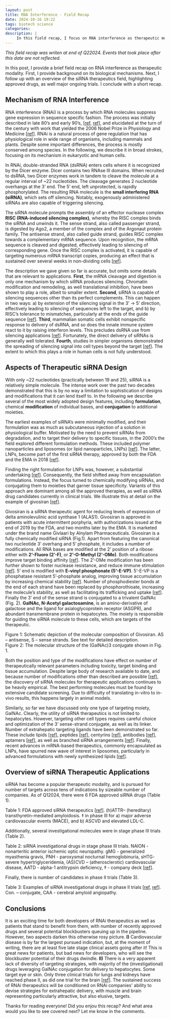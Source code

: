 ```yaml
---
layout: post
title: RNA Interference - Field Recap 
date: 2024-10-16 19:22
tags: biotech science
categories: 
description: |
     In this field recap, I focus on RNA interference as therapeutic modality. First, I provide background on its mechanisms. This is followed up with an overview of the siRNA field. I highlight approved drugs, as well major ongoing trials. 
---
```


<i>This field recap was writen at end of Q22024. Events that took place after this date are not reflected.</i>

In this post, I provide a brief field recap on RNA interference as therapeutic modality. First, I provide background on its biological mechanisms. Next, I follow up with an overview of the siRNA therapeutics field, highlighting approved drugs, as well major ongoing trials. I conclude with a short recap.

## Mechanism of RNA Interference

RNA interference (RNAi) is a process by which RNA molecules suppress gene expression in sequence specific fashion. The process was initially described in late 80’s and early 90’s, \[[ref](https://doi.org/10.1016/0092-8674(84)90050-3), [ref](https://doi.org/10.1242/dev.113.2.503)\], and elucidated at the turn of the century with work that yielded the 2006 Nobel Prize in Physiology and Medicine \[[ref](https://www.nature.com/articles/35888)\]. RNAi is a natural process of gene regulation that has physiological role in wide range of organisms, including mammals and plants. Despite some important differences, the process is mostly conserved among species. In the following, we describe it in broad strokes, focusing on its mechanism in eukaryotic and human cells. 

In RNAi, double-stranded RNA (dsRNA) enters cells where it is recognized by the Dicer enzyme. Dicer contains two RNAse III domains. When recruited to dsRNA, two Dicer enzymes work in tandem to cleave the molecule at a regular interval of ~22 nucleotides. The cleavage generates 2 nucleotide overhangs at the 3’ end. The 5’ end, left unprotected, is rapidly phosphorylated. The resulting RNA molecule is the **small interfering RNA (siRNA)**, which sets off silencing. Notably, exogenously administered siRNAs are also capable of triggering silencing.

The siRNA molecule prompts the assembly of an effector nuclease complex **RISC (RNA-induced silencing complex)**, whereby the RISC complex binds the siRNA and unwinds it. The sense strand, also called passenger strand, is digested by Ago2, a member of the complex and of the Argonaut protein family. The antisense strand, also called guide strand, guides RISC complex towards a complementary mRNA sequence. Upon recognition, the mRNA sequence is cleaved and digested, effectively leading to silencing of corresponding gene. Once the RISC complex is activated, it is capable of targeting numerous mRNA transcript copies, producing an effect that is sustained over several weeks in non-dividing cells \[[ref](https://www.nature.com/articles/nrd2742)\]. 

The description we gave given so far is accurate, but omits some details that are relevant to applications. **First**, the mRNA cleavage and digestion is only one mechanism by which siRNA produces silencing. Chromatin modification and remodeling, as well translational inhibition, have been shown to play a role, albeit to smaller extent. **Second**, siRNA is capable of silencing sequences other than its perfect complements. This can happen in two ways: a) by extension of the silencing signal in the 3’ -> 5’ direction, effectively leading to silencing of sequences left to the target, and b) by RISC’s tolerance to mismatches, particularly at the ends of the guide sequence \[[ref](https://doi.org/10.1016/j.omtn.2022.02.004)\]. **Third**, mammalian somatic cells exhibit nonspecific response to delivery of dsRNA, and so does the innate immune system react to it by raising interferon levels. This precludes dsRNA use from silencing applications \[[ref](https://www.nature.com/articles/ncb0200_70)\]. Fortunately, the direct delivery of siRNAs is generally well tolerated. **Fourth**, studies in simpler organisms demonstrated the spreading of silencing signal into cell types beyond the target \[[ref](https://www.science.org/doi/full/10.1126/science.1068836)\]. The extent to which this plays a role in human cells is not fully understood.

## Aspects of Therapeutic siRNA Design

With only ~22 nucleotides (practically between 19 and 25), siRNA is a relatively simple molecule. The intense work over the past two decades demonstrated that this is by no way a limitation to sophistication of designs and modifications that it can lend itself to. In the following we describe several of the most widely adopted design features, including **formulation**, chemical **modification** of individual bases, and **conjugation** to additional moieties. 

The earliest examples of siRNA’s were minimally modified, and their formulation was as much as subcutaneous injection of a solution in physiological buffer. Motivated by the need to prevent siRNAs from degradation, and to target their delivery to specific tissues, in the 2000’s the field explored different formulation methods. These included polymer nanoparticles and liposomes (or lipid nanoparticles, LNPs) \[[ref](https://www.nature.com/articles/nmat3765)\]. The latter, LNPs, become part of the first siRNA therapy, approved by both the FDA and the EMA in 2018 \[[ref](https://www.nature.com/articles/s41565-019-0591-y)\]. 

Finding the right formulation for LNPs was, however, a substantial undertaking \[[ref](https://www.nature.com/articles/s41565-019-0591-y)\]. Consequently, the field shifted away from encapsulation formulations. Instead, the focus turned to chemically modifying siRNAs, and conjugating them to moieties that garner tissue specificity. Variants of this approach are dominant among all the approved therapies, as well as siRNA drug candidates currently in clinical trials. We illustrate this at detail on the example of givosiran \[[ref](https://www.nejm.org/doi/full/10.1056/NEJMoa1807838)\]. 

<!-- All modifications featured on this molecule are also present on both clinical assets of Silence Therapeutics \[[ref](https://patents.google.com/patent/US20190119676A1)\]. 
-->

Givosiran is a siRNA therapeutic agent for reducing levels of expression of delta aminolevulinic acid synthase 1 (ALAS1). Givosiran is approved in patients with acute intermittent porphyria, with authorizations issued at the end of 2019 by the FDA, and two months later by the EMA. It is marketed under the brand name Givlaari by Alnylam Pharmaceuticals. Givosiran is a fully chemically modified siRNA (Fig.1). Apart from featuring the canonical two nucleotide 3’ overhang and 5’ phosphate, it includes a number of modifications. All RNA bases are modified at the 2’ position of a ribose: either with **2’-Fluoro (2’-F)**, or **2’-O-Methyl (2’-OMe)**. Both modifications improve target binding affinity \[[ref](http://dx.doi.org/10.1038/nbt.3765)\]. The 2’-OMe modification has been further shown to foster nuclease resistance, and reduce immune stimulation \[[ref](http://dx.doi.org/10.1038/nbt.3765)\]. 5’ end is modified with **E-vinyl phosphonate (5’-E-VP)**. 5’-E-VP is a phosphatase resistant 5’-phosphate analog, improving tissue accumulation by increasing chemical stability \[[ref](https://doi.org/10.1093/nar/gkx507)\]. Number of phosphodiester bonds at the end of each strand have been replaced by phosphorothioate, increasing the molecule’s stability, as well as facilitating its trafficking and uptake \[[ref](http://dx.doi.org/10.1038/nbt.3765)\]. Finally the 3’ end of the sense strand is conjugated to a trivalent GalNAc (Fig. 2). **GalNAc, N-Acetyl galactosamine**, is an amino-derivative of galactose and the ligand for asialoglycoprotein receptor (ASGPR), and abundant transmembrane protein in hepatocytes. The moiety is responsible for guiding the siRNA molecule to these cells, which are targets of the therapeutic. 

<div class="img_row"> <img class="col three" src="{{ site.baseurl }}/img/rnai_fig1.png" alt="" title="Header"/> </div>
<div class="col three caption">Figure 1: Schematic depiction of the molecular composition of Givosiran. AS – antisense, S – sense strands. See text for detailed description.</div>

<div class="img_row"> <img class="col three" src="{{ site.baseurl }}/img/rnai_fig2.png" alt="" title="Header"/> </div>
<div class="col three caption">Figure 2: The molecular structure of the (GalNAc)3 conjugate shown in Fig. 1.</div>

Both the position and type of the modifications have effect on number of therapeutically relevant parameters including toxicity, target binding and tissue accumulation. Despite large body of research available to date, and because number of modifications other than described are possible \[[ref](https://www.nature.com/articles/s41392-020-0207-x)\], the discovery of siRNA molecules for therapeutic applications continues to be heavily empirical. The best performing molecules must be found by extensive candidate screening. Due to difficulty of translating in-vitro to in-vivo results, this happens largely in animal models. 

Similarly, so far we have discussed only one type of targeting moiety, GalNAc. Clearly, the utility of siRNA therapeutics is not limited to hepatocytes. However, targeting other cell types requires careful choice and optimization of the 3’ sense-strand conjugate, as well as its linker. Number of extrahepatic targeting ligands have been demonstrated so far. These include lipids \[[ref](https://academic.oup.com/nar/article/47/3/1082/5245439)\], peptides \[[ref](https://doi.org/10.1021/jacs.0c12043)\], centyrins \[[ref](https://doi.org/10.1016/j.ymthe.2021.02.015)\], antibodies \[[ref](https://doi.org/10.1093%2Fnar%2Fgkaa286)\], aptamers \[[ref](https://doi.org/10.1016/j.omtn.2017.12.015)\], as well as branched siRNA arrangements \[[ref](https://www.nature.com/articles/s41587-019-0205-0)\]. Finally, recent advances in mRNA-based therapeutics, commonly encapsulated as LNPs, have spurred new wave of interest in liposomes, particularly in advanced formulations with newly synthesized lipids \[[ref](https://www.nature.com/articles/s41563-024-01867-3)\]. 
 
## Overview of siRNA Therapeutic Applications 

siRNA has become a popular therapeutic modality, and is pursued for number of targets across tens of indications by sizeable number of companies. As of Q12024, there were 6 FDA approved siRNA drugs (Table 1).

<div class="img_row"> 
<img class="col three" src="{{ site.baseurl }}/img/rnai_table1.png" alt="" title="Header"/> 
</div> 
<div class="col three caption">Table 1: FDA approved siRNA therapeutics [<a href="https://www.nature.com/articles/s41587-023-02105-y/tables/1">ref</a>]. (h)ATTR– (hereditary) transthyretin-mediated amyloidosis. ‡ in phase III for a) major adverse cardiovascular events (MACE), and b) ASCVD and elevated LDL-C. 
</div>

Additionally, several investigational molecules were in stage phase III trials (Table 2).

<div class="img_row"> 
<img class="col three" src="{{ site.baseurl }}/img/rnai_table2.png" alt="" title="Header"/> 
</div> 
<div class="col three caption">Table 2: siRNA investigational drugs in stage phase III trials. NAION - nonarteritic anterior ischemic optic neuropathy. gMG - generalized myasthenia gravis, PNH - paroxysmal nocturnal hemoglobinuria, sHTG- severe hypertriglyceridemia, (AS)CVD – (atherosclerotic) cardiovascular disease, AATD - alpha-1 antitrypsin deficiency, ‡ - company deck [<a href="https://ir.arrowheadpharma.com/static-files/5aeef413-bfc6-4ef0-9a33-bdb8ad939483">ref</a>].
</div>

Finally, there is number of candidates in phase II trials (Table 3).

<div class="img_row"> 
<img class="col three" src="{{ site.baseurl }}/img/rnai_table3.png" alt="" title="Header"/> 
</div> 
<div class="col three caption">Table 3: Examples of siRNA investigational drugs in phase II trials [<a href="https://pubs.acs.org/doi/full/10.1021/acs.bioconjchem.3c00205">ref</a>, <a href="https://www.nature.com/articles/s41587-022-01334-x">ref</a>]. Con. – conjugate, CAA - cerebral amyloid angiopathy.
</div>

## Conclusions

It is an exciting time for both developers of RNAi therapeutics as well as patients that stand to benefit from them, with number of recently approved drugs and several potential blockbusters queuing up in the pipeline. However, two aspects darken this otherwise rosy picture. **I)** Cardiovascular disease is by far the largest pursued indication, but, at the moment of writing, there are at least five late stage clinical assets going after it! This is great news for patients, but bad news for developers, who will see the blockbuster potential of their drugs dwindle. **II)** There is a very apparent lack of diversity of targeting strategies, with majority of the (investigational) drugs leveraging GalNAc conjugation for delivery to hepatocytes. Some target eye or skin. Only three clinical trials for lungs and kidneys have reached phase II, as did one trial for the brain \[[ref](https://www.nature.com/articles/s12276-023-00998-y)\]. The sustained success of RNAi therapeutics will be conditioned on RNAi companies' ability to devise strategies for extrahepatic delivery, with muscle and brain representing particularly attractive, but also elusive, targets.

Thanks for reading everyone! Did you enjou this recap? And what area would you like to see covered next? Let me know in the comments.
